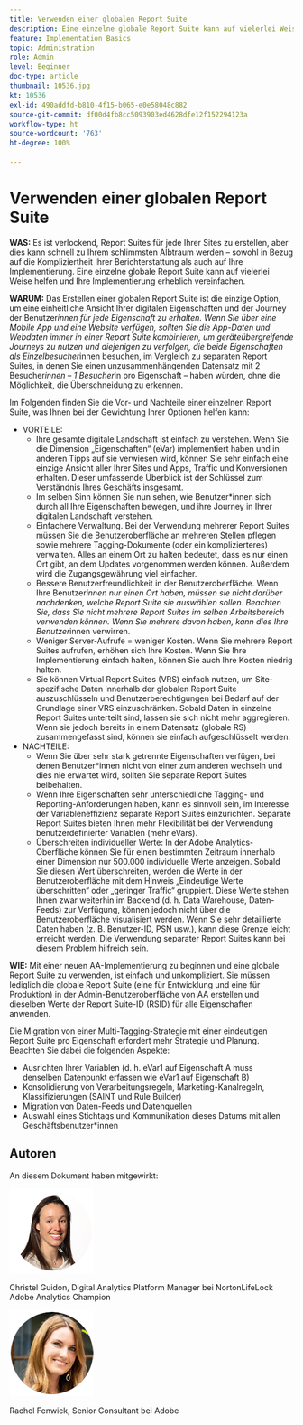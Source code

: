 ```yaml
---
title: Verwenden einer globalen Report Suite
description: Eine einzelne globale Report Suite kann auf vielerlei Weise helfen und Ihre Implementierung erheblich vereinfachen.
feature: Implementation Basics
topic: Administration
role: Admin
level: Beginner
doc-type: article
thumbnail: 10536.jpg
kt: 10536
exl-id: 490addfd-b810-4f15-b065-e0e58048c882
source-git-commit: df00d4fb8cc5093903ed4628dfe12f152294123a
workflow-type: ht
source-wordcount: '763'
ht-degree: 100%

---
```


# Verwenden einer globalen Report Suite

**WAS:** Es ist verlockend, Report Suites für jede Ihrer Sites zu erstellen, aber dies kann schnell zu Ihrem schlimmsten Albtraum werden – sowohl in Bezug auf die Kompliziertheit Ihrer Berichterstattung als auch auf Ihre Implementierung. Eine einzelne globale Report Suite kann auf vielerlei Weise helfen und Ihre Implementierung erheblich vereinfachen.

**WARUM:** Das Erstellen einer globalen Report Suite ist die einzige Option, um eine einheitliche Ansicht Ihrer digitalen Eigenschaften und der Journey der Benutzer*innen für jede Eigenschaft zu erhalten. Wenn Sie über eine Mobile App und eine Website verfügen, sollten Sie die App-Daten und Webdaten immer in einer Report Suite kombinieren, um geräteübergreifende Journeys zu nutzen und diejenigen zu verfolgen, die beide Eigenschaften als Einzelbesucher*innen besuchen, im Vergleich zu separaten Report Suites, in denen Sie einen unzusammenhängenden Datensatz mit 2 Besucher*innen – 1 Besucher*in pro Eigenschaft – haben würden, ohne die Möglichkeit, die Überschneidung zu erkennen.

Im Folgenden finden Sie die Vor- und Nachteile einer einzelnen Report Suite, was Ihnen bei der Gewichtung Ihrer Optionen helfen kann:

* VORTEILE:
   * Ihre gesamte digitale Landschaft ist einfach zu verstehen. Wenn Sie die Dimension „Eigenschaften“ (eVar) implementiert haben und in anderen Tipps auf sie verwiesen wird, können Sie sehr einfach eine einzige Ansicht aller Ihrer Sites und Apps, Traffic und Konversionen erhalten. Dieser umfassende Überblick ist der Schlüssel zum Verständnis Ihres Geschäfts insgesamt.
   * Im selben Sinn können Sie nun sehen, wie Benutzer*innen sich durch all Ihre Eigenschaften bewegen, und ihre Journey in Ihrer digitalen Landschaft verstehen.
   * Einfachere Verwaltung. Bei der Verwendung mehrerer Report Suites müssen Sie die Benutzeroberfläche an mehreren Stellen pflegen sowie mehrere Tagging-Dokumente (oder ein komplizierteres) verwalten. Alles an einem Ort zu halten bedeutet, dass es nur einen Ort gibt, an dem Updates vorgenommen werden können. Außerdem wird die Zugangsgewährung viel einfacher.
   * Bessere Benutzerfreundlichkeit in der Benutzeroberfläche. Wenn Ihre Benutzer*innen nur einen Ort haben, müssen sie nicht darüber nachdenken, welche Report Suite sie auswählen sollen. Beachten Sie, dass Sie nicht mehrere Report Suites im selben Arbeitsbereich verwenden können. Wenn Sie mehrere davon haben, kann dies Ihre Benutzer*innen verwirren.
   * Weniger Server-Aufrufe = weniger Kosten. Wenn Sie mehrere Report Suites aufrufen, erhöhen sich Ihre Kosten. Wenn Sie Ihre Implementierung einfach halten, können Sie auch Ihre Kosten niedrig halten.
   * Sie können Virtual Report Suites (VRS) einfach nutzen, um Site-spezifische Daten innerhalb der globalen Report Suite auszuschlüsseln und Benutzerberechtigungen bei Bedarf auf der Grundlage einer VRS einzuschränken. Sobald Daten in einzelne Report Suites unterteilt sind, lassen sie sich nicht mehr aggregieren. Wenn sie jedoch bereits in einem Datensatz (globale RS) zusammengefasst sind, können sie einfach aufgeschlüsselt werden.
* NACHTEILE:
   * Wenn Sie über sehr stark getrennte Eigenschaften verfügen, bei denen Benutzer*innen nicht von einer zum anderen wechseln und dies nie erwartet wird, sollten Sie separate Report Suites beibehalten.
   * Wenn Ihre Eigenschaften sehr unterschiedliche Tagging- und Reporting-Anforderungen haben, kann es sinnvoll sein, im Interesse der Variableneffizienz separate Report Suites einzurichten. Separate Report Suites bieten Ihnen mehr Flexibilität bei der Verwendung benutzerdefinierter Variablen (mehr eVars).
   * Überschreiten individueller Werte: In der Adobe Analytics-Oberfläche können Sie für einen bestimmten Zeitraum innerhalb einer Dimension nur 500.000 individuelle Werte anzeigen. Sobald Sie diesen Wert überschreiten, werden die Werte in der Benutzeroberfläche mit dem Hinweis „Eindeutige Werte überschritten“ oder „geringer Traffic“ gruppiert. Diese Werte stehen Ihnen zwar weiterhin im Backend (d. h. Data Warehouse, Daten-Feeds) zur Verfügung, können jedoch nicht über die Benutzeroberfläche visualisiert werden. Wenn Sie sehr detaillierte Daten haben (z. B. Benutzer-ID, PSN usw.), kann diese Grenze leicht erreicht werden. Die Verwendung separater Report Suites kann bei diesem Problem hilfreich sein.

**WIE:** Mit einer neuen AA-Implementierung zu beginnen und eine globale Report Suite zu verwenden, ist einfach und unkompliziert. Sie müssen lediglich die globale Report Suite (eine für Entwicklung und eine für Produktion) in der Admin-Benutzeroberfläche von AA erstellen und dieselben Werte der Report Suite-ID (RSID) für alle Eigenschaften anwenden.

Die Migration von einer Multi-Tagging-Strategie mit einer eindeutigen Report Suite pro Eigenschaft erfordert mehr Strategie und Planung. Beachten Sie dabei die folgenden Aspekte:

* Ausrichten Ihrer Variablen (d. h. eVar1 auf Eigenschaft A muss denselben Datenpunkt erfassen wie eVar1 auf Eigenschaft B)
* Konsolidierung von Verarbeitungsregeln, Marketing-Kanalregeln, Klassifizierungen (SAINT und Rule Builder)
* Migration von Daten-Feeds und Datenquellen
* Auswahl eines Stichtags und Kommunikation dieses Datums mit allen Geschäftsbenutzer*innen

## Autoren

An diesem Dokument haben mitgewirkt:

![Christel Guidon](assets/Christel-Headshot-150.png)

Christel Guidon, Digital Analytics Platform Manager bei NortonLifeLock
Adobe Analytics Champion

![Rachel Fenwick](assets/Rachel-Fenwick-150.png)

Rachel Fenwick, Senior Consultant bei Adobe
